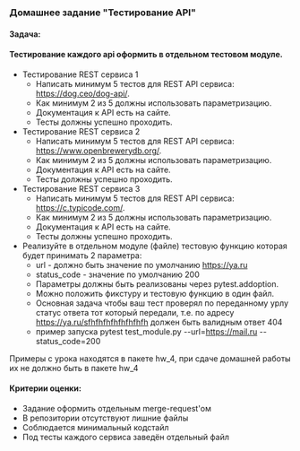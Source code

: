 ### Домашнее задание "Тестирование API"

#### Задача:

#### Тестирование каждого api оформить в отдельном тестовом модуле.
- Тестирование REST сервиса 1
  - Написать минимум 5 тестов для REST API сервиса: https://dog.ceo/dog-api/.
  - Как минимум 2 из 5 должны использовать параметризацию.
  - Документация к API есть на сайте.
  - Тесты должны успешно проходить.
- Тестирование REST сервиса 2
  - Написать минимум 5 тестов для REST API сервиса: https://www.openbrewerydb.org/.
  - Как минимум 2 из 5 должны использовать параметризацию.
  - Документация к API есть на сайте.
  - Тесты должны успешно проходить.
- Тестирование REST сервиса 3
  - Написать минимум 5 тестов для REST API сервиса: https://c.typicode.com/.
  - Как минимум 2 из 5 должны использовать параметризацию.
  - Документация к API есть на сайте.
  - Тесты должны успешно проходить.
- Реализуйте в отдельном модуле (файле) тестовую функцию которая будет принимать 2 параметра:
  - url - должно быть значение по умолчанию https://ya.ru
  - status_code - значение по умолчанию 200
  - Параметры должны быть реализованы через pytest.addoption.
  - Можно положить фикcтуру и тестовую функцию в один файл.
  - Основная задача чтобы ваш тест проверял по переданному урлу статус ответа тот который передали,
т.е. по адресу https://ya.ru/sfhfhfhfhfhfhfhfh должен быть валидным ответ 404
  - пример запуска pytest test_module.py --url=https://mail.ru --status_code=200


Примеры с урока находятся в пакете hw_4, при сдаче домашней работы их не должно быть в пакете hw_4

#### Критерии оценки:

- Задание оформить отдельным merge-request'ом
- В репозитории отсутствуют лишние файлы
- Соблюдается минимальный кодстайл
- Под тесты каждого сервиса заведён отдельный файл
